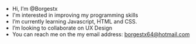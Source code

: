 - Hi, I’m @Borgestx
- I'm interested in improving my programming skills 
- I’m currently learning Javascript, HTML and CSS. 
- I’m looking to collaborate on UX Design 
- You can reach me on the my email address: borgestx64@hotmail.com 

<!---
Borgestx/Borgestx is a ✨ special ✨ repository because its `README.md` (this file) appears on your GitHub profile.
You can click the Preview link to take a look at your changes.
--->

